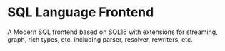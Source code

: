 # SQL Language Frontend

A Modern SQL frontend based on SQL16 with extensions for streaming, graph, rich types, etc, including parser, resolver, rewriters, etc.
